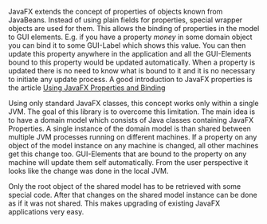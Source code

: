JavaFX extends the concept of properties of objects known from JavaBeans.
Instead of using plain fields for properties, special wrapper objects are used for them.
This allows the binding of properties in the model to GUI elements.
E.g. if you have a property _money_ in some domain object you can bind it to some GUI-Label which shows this value.
You can then update this property anywhere in the application and all the GUI-Elements bound to this property would be updated automatically.
When a property is updated there is no need to know what is bound to it and it is no necessary to initiate any update process.
A good introduction to JavaFX properties is the article [Using JavaFX Properties and Binding][jfx-properties]

[jfx-properties]: http://docs.oracle.com/javafx/2/binding/jfxpub-binding.htm "Using JavaFX Properties and Binding"

Using only standard JavaFX classes, this concept works only within a single JVM.
The goal of this library is to overcome this limitation.
The main idea is to have a domain model which consists of Java classes containing JavaFX Properties.
A single instance of the domain model is than shared between multiple JVM processes running on different machines.
If a property on any object of the model instance on any machine is changed, all other machines get this change too.
GUI-Elements that are bound to the property on any machine will update them self automatically. 
From the user perspective it looks like the change was done in the local JVM.

Only the root object of the shared model has to be retrieved with some special code.
After that changes on the shared model instance can be done as if it was not shared.
This makes upgrading of existing JavaFX applications very easy.
